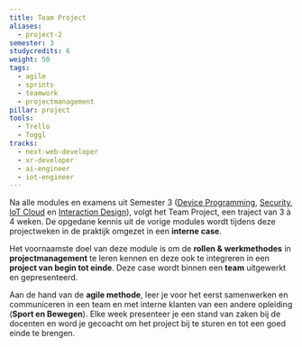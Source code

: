 ```yaml
---
title: Team Project
aliases:
  - project-2
semester: 3
studycredits: 6
weight: 50
tags:
  - agile
  - sprints
  - teamwork
  - projectmanagement
pillar: project
tools:
  - Trello
  - Toggl
tracks:
  - next-web-developer
  - xr-developer
  - ai-engineer
  - iot-engineer
---
```


Na alle modules en examens uit Semester 3 ([Device Programming](/programma/device-programming), [Security](/programma/security), [IoT Cloud](/programma/iot-cloud) en [Interaction Design](/programma/interaction-design)), volgt het Team Project, een traject van 3 à 4 weken. De opgedane kennis uit de vorige modules wordt tijdens deze projectweken in de praktijk omgezet in een **interne case**.

Het voornaamste doel van deze module is om de **rollen & werkmethodes** in **projectmanagement** te leren kennen en deze ook te integreren in een **project van begin tot einde**. Deze case wordt binnen een **team** uitgewerkt en gepresenteerd.

Aan de hand van de **agile methode**, leer je voor het eerst samenwerken en communiceren in een team en met interne klanten van een andere opleiding (**Sport en Bewegen**). Elke week presenteer je een stand van zaken bij de docenten en word je gecoacht om het project bij te sturen en tot een goed einde te brengen.
